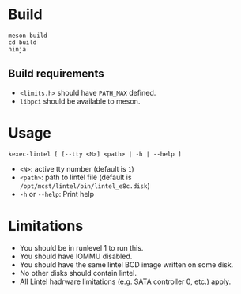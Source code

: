 # Build

```
meson build
cd build
ninja
```

## Build requirements

* `<limits.h>` should have `PATH_MAX` defined.
* `libpci` should be available to meson.

# Usage

```
kexec-lintel [ [--tty <N>] <path> | -h | --help ]
```

* `<N>`: active tty number (default is `1`)
* `<path>`: path to lintel file (default is `/opt/mcst/lintel/bin/lintel_e8c.disk`)
* `-h` or `--help`: Print help

# Limitations

* You should be in runlevel 1 to run this.
* You should have IOMMU disabled.
* You should have the same lintel BCD image written on some disk.
* No other disks should contain lintel.
* All Lintel hadrware limitations (e.g. SATA controller 0, etc.) apply.
